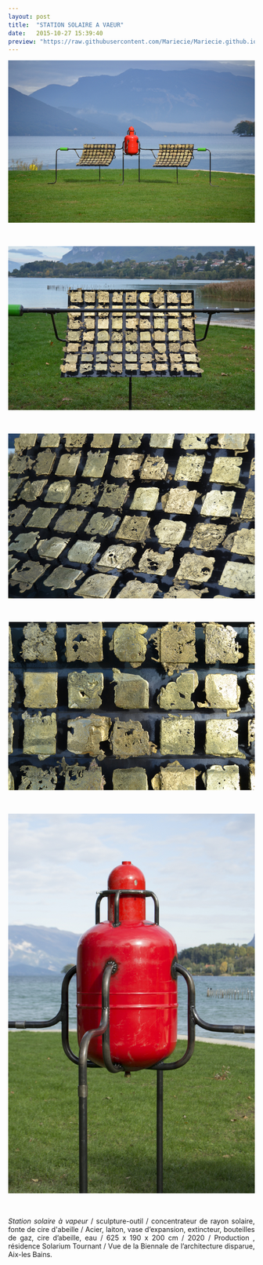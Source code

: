 ```yaml
---
layout: post
title:  "STATION SOLAIRE A VAEUR"
date:   2015-10-27 15:39:40
preview: "https://raw.githubusercontent.com/Mariecie/Mariecie.github.io/master/images/francois-dufeil-station-solaire-vapeur_2020-preview.jpg"
---
```


<img src="https://raw.githubusercontent.com/Mariecie/Mariecie.github.io/master/images/francois-dufeil-station-solaire-vapeur_2020.jpg" alt="Station Solaire à Vapeur.Francois Dufeil"> 
<p>&nbsp;</p> 

<img src="https://raw.githubusercontent.com/Mariecie/Mariecie.github.io/master/images/francois-dufeil-station-solaire-vapeur_2020-1.jpg" alt="Station Solaire à Vapeur.Francois Dufeil"> 
<p>&nbsp;</p> 

<img src="https://raw.githubusercontent.com/Mariecie/Mariecie.github.io/master/images/francois-dufeil-station-solaire-vapeur_2020-2.jpg" alt="Station Solaire à Vapeur.Francois Dufeil"> 
<p>&nbsp;</p> 

<img src="https://raw.githubusercontent.com/Mariecie/Mariecie.github.io/master/images/francois-dufeil-station-solaire-vapeur_2020-3.jpg" alt="Station Solaire à Vapeur.Francois Dufeil"> 
<p>&nbsp;</p> 

<img src="https://raw.githubusercontent.com/Mariecie/Mariecie.github.io/master/images/francois-dufeil-station-solaire-vapeur_2020-4.jpg" alt="Station Solaire à Vapeur.Francois Dufeil"> 
<p>&nbsp;</p> 

<p style="text-align:justify">
<span style="font-style: italic;">Station solaire à vapeur</span> / sculpture-outil / concentrateur de rayon solaire, fonte de cire d'abeille / Acier, laiton, vase d’expansion, extincteur, bouteilles de gaz, cire d’abeille, eau / 
625 x 190 x 200 cm / 2020 / Production , résidence Solarium Tournant / Vue de la Biennale de l’architecture disparue, Aix-les Bains.
</p>
<br>
